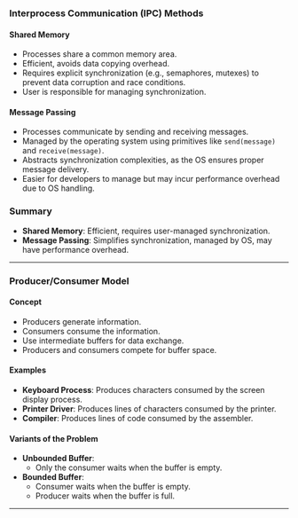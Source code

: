 ### Interprocess Communication (IPC) Methods

#### Shared Memory
- Processes share a common memory area.
- Efficient, avoids data copying overhead.
- Requires explicit synchronization (e.g., semaphores, mutexes) to prevent data corruption and race conditions.
- User is responsible for managing synchronization.

#### Message Passing
- Processes communicate by sending and receiving messages.
- Managed by the operating system using primitives like `send(message)` and `receive(message)`.
- Abstracts synchronization complexities, as the OS ensures proper message delivery.
- Easier for developers to manage but may incur performance overhead due to OS handling.

### Summary
- **Shared Memory**: Efficient, requires user-managed synchronization.
- **Message Passing**: Simplifies synchronization, managed by OS, may have performance overhead.




---


### Producer/Consumer Model

#### Concept
- Producers generate information.
- Consumers consume the information.
- Use intermediate buffers for data exchange.
- Producers and consumers compete for buffer space.

#### Examples
- **Keyboard Process**: Produces characters consumed by the screen display process.
- **Printer Driver**: Produces lines of characters consumed by the printer.
- **Compiler**: Produces lines of code consumed by the assembler.

#### Variants of the Problem
- **Unbounded Buffer**: 
  - Only the consumer waits when the buffer is empty.
- **Bounded Buffer**: 
  - Consumer waits when the buffer is empty.
  - Producer waits when the buffer is full.


---
